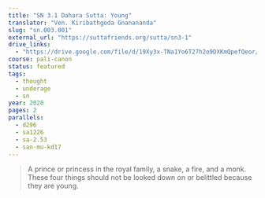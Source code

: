 ```yaml
---
title: "SN 3.1 Dahara Sutta: Young"
translator: "Ven. Kiribathgoda Gnanananda"
slug: "sn.003.001"
external_url: "https://suttafriends.org/sutta/sn3-1"
drive_links:
  - "https://drive.google.com/file/d/19Xy3x-TNa1Yo6T27h2o9DXKmQpefQeor/view?usp=drivesdk"
course: pali-canon
status: featured
tags:
  - thought
  - underage
  - sn
year: 2020
pages: 2
parallels:
  - d296
  - sa1226
  - sa-2.53
  - san-mu-kd17
---
```


> A prince or princess in the royal family, a snake, a fire, and a monk. These four things should not be looked down on or belittled because they are young.
